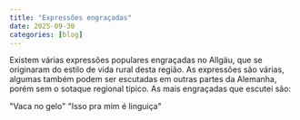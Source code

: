 ```yaml
---
title: "Expressões engraçadas"
date: 2025-09-30
categories: [blog]
---
```

Existem várias expressões populares engraçadas no Allgäu, que se originaram do estilo de vida rural desta região. As expressões são várias, algumas também podem ser escutadas em outras partes da Alemanha, porém sem o sotaque regional típico. As mais engraçadas que escutei são:

"Vaca no gelo"
"Isso pra mim é linguiça"
